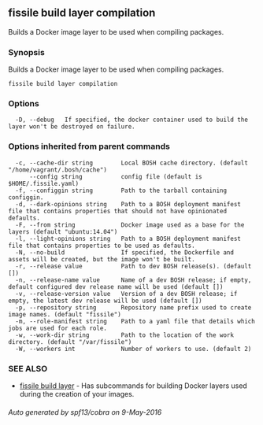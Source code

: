 ## fissile build layer compilation

Builds a Docker image layer to be used when compiling packages.

### Synopsis


Builds a Docker image layer to be used when compiling packages.

```
fissile build layer compilation
```

### Options

```
  -D, --debug   If specified, the docker container used to build the layer won't be destroyed on failure.
```

### Options inherited from parent commands

```
  -c, --cache-dir string        Local BOSH cache directory. (default "/home/vagrant/.bosh/cache")
      --config string           config file (default is $HOME/.fissile.yaml)
  -f, --configgin string        Path to the tarball containing configgin.
  -d, --dark-opinions string    Path to a BOSH deployment manifest file that contains properties that should not have opinionated defaults.
  -F, --from string             Docker image used as a base for the layers (default "ubuntu:14.04")
  -l, --light-opinions string   Path to a BOSH deployment manifest file that contains properties to be used as defaults.
  -N, --no-build                If specified, the Dockerfile and assets will be created, but the image won't be built.
  -r, --release value           Path to dev BOSH release(s). (default [])
  -n, --release-name value      Name of a dev BOSH release; if empty, default configured dev release name will be used (default [])
  -v, --release-version value   Version of a dev BOSH release; if empty, the latest dev release will be used (default [])
  -p, --repository string       Repository name prefix used to create image names. (default "fissile")
  -m, --role-manifest string    Path to a yaml file that details which jobs are used for each role.
  -w, --work-dir string         Path to the location of the work directory. (default "/var/fissile")
  -W, --workers int             Number of workers to use. (default 2)
```

### SEE ALSO
* [fissile build layer](fissile_build_layer.md)	 - Has subcommands for building Docker layers used during the creation of your images.

###### Auto generated by spf13/cobra on 9-May-2016
